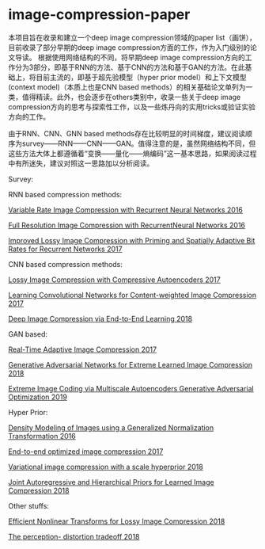 # image-compression-paper

本项目旨在收录和建立一个deep image compression领域的paper list（画饼），目前收录了部分早期的deep image compression方面的工作，作为入门级别的论文导读。
根据使用网络结构的不同，将早期deep image compression方向的工作分为3部分，即基于RNN的方法、基于CNN的方法和基于GAN的方法。在此基础上，将目前主流的，即基于超先验模型（hyper prior model）和上下文模型(context model)（本质上也是CNN based methods）的相关基础论文单列为一类，值得精读。此外，也会逐步在others类别中，收录一些关于deep image compression方向的思考与探索性工作，以及一些炼丹向的实用tricks或验证实验方向的工作。

由于RNN、CNN、GNN based methods存在比较明显的时间梯度，建议阅读顺序为survey——RNN——CNN——GAN。值得注意的是，虽然网络结构不同，但这些方法大体上都遵循着“变换——量化——熵编码”这一基本思路，如果阅读过程中有所迷失，建议对照这一思路加以分析阅读。

Survey:

RNN based compression methods:

[Variable Rate Image Compression with Recurrent Neural Networks  2016](https://arxiv.org/abs/1511.06085)

[Full Resolution Image Compression with RecurrentNeural Networks   2016](https://www.ijraset.com/fileserve.php?FID=9723)

[Improved Lossy Image Compression with Priming and Spatially Adaptive Bit Rates for Recurrent Networks   2017](https://openaccess.thecvf.com/content_cvpr_2018/papers/Johnston_Improved_Lossy_Image_CVPR_2018_paper.pdf)

CNN based compression methods:

[Lossy Image Compression with Compressive Autoencoders 2017](https://arxiv.org/pdf/1703.00395.pdf)

[Learning Convolutional Networks for Content-weighted Image Compression 2017](https://arxiv.org/pdf/1904.00664.pdf)

[Deep Image Compression via End-to-End Learning 2018](https://arxiv.org/pdf/1806.01496.pdf)


GAN based:

[Real-Time Adaptive Image Compression 2017](https://arxiv.org/pdf/1705.05823.pdf)

[Generative Adversarial Networks for Extreme Learned Image Compression 2018](https://arxiv.org/pdf/1804.02958.pdf)

[Extreme Image Coding via Multiscale Autoencoders Generative Adversarial Optimization 2019](https://arxiv.org/pdf/1904.03851v2.pdf)

Hyper Prior:

[Density Modeling of Images using a Generalized Normalization Transformation 2016](https://arxiv.org/pdf/1511.06281.pdf)

[End-to-end optimized image compression 2017](https://arxiv.org/pdf/1611.01704.pdf)

[Variational image compression with a scale hyperprior 2018](http://export.arxiv.org/pdf/1802.01436)

[Joint Autoregressive and Hierarchical Priors for Learned Image Compression 2018](https://arxiv.org/pdf/1809.02736.pdf)



Other stuffs:

[Efficient Nonlinear Transforms for Lossy Image Compression 2018](https://arxiv.org/pdf/1802.00847.pdf)

[The perception- distortion tradeoff 2018](https://arxiv.org/pdf/1711.06077.pdf)

